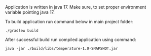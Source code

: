 Application is written in java 17. Make sure, to set proper environment variable pointing java 17.

To build application run command below in main project folder:

``` ./gradlew build ```

After successful build run compiled application using command:

```java -jar ./build/libs/temperature-1.0-SNAPSHOT.jar```

